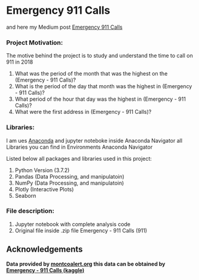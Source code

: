 # Emergency 911 Calls
and here my Medium post <a href="https://medium.com/@AbdulazizKTA/emergency-911-calls-a7d2879a6729">Emergency 911 Calls</a>

### Project Motivation:
The motive behind the project is to study and understand the time to call on 911 in 2018
  <ol>
  <li>What was the period of the month that was the highest on the (Emergency - 911 Calls)?</li>
  <li>What is the period of the day that month was the highest in (Emergency - 911 Calls)?</li>
  <li>What period of the hour that day was the highest in (Emergency - 911 Calls)?</li>
  <li>What were the first address in (Emergency - 911 Calls)?</li>
  </ol>
  
  ### Libraries:
I am ues <a href="anaconda.com">Anaconda</a> and jupyter noteboke inside Anaconda Navigator all Libraries you can find in Environments Anaconda Navigator

Listed below all packages and libraries used in this project:
<ol>
<li>Python Version (3.7.2)
<li>Pandas (Data Processing, and manipulatoin)
<li>NumPy (Data Processing, and manipulatoin)
<li>Plotly (Interactive Plots)
<li>Seaborn
</ol>


### File description:
<ol>
<li> Jupyter notebook with complete analysis code
<li> Original file inside .zip file Emergency - 911 Calls (911)
</ol>


## Acknowledgements
<b>Data provided by <a href="https://montcoalert.org/">montcoalert.org</a> this data can be obtained by <a href="https://www.kaggle.com/mchirico/montcoalert">Emergency - 911 Calls (kaggle)
</a></b>
